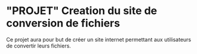 # "PROJET" Creation du site de conversion de fichiers
 Ce projet aura pour but de créer un site internet permettant aux utilisateurs de convertir leurs fichiers.
